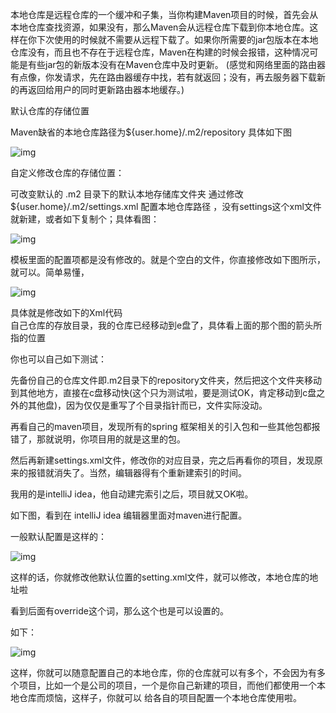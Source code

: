 本地仓库是远程仓库的一个缓冲和子集，当你构建Maven项目的时候，首先会从本地仓库查找资源，如果没有，那么Maven会从远程仓库下载到你本地仓库。这样在你下次使用的时候就不需要从远程下载了。如果你所需要的jar包版本在本地仓库没有，而且也不存在于远程仓库，Maven在构建的时候会报错，这种情况可能是有些jar包的新版本没有在Maven仓库中及时更新。 (感觉和网络里面的路由器有点像，你发请求，先在路由器缓存中找，若有就返回；没有，再去服务器下载新的再返回给用户的同时更新路由器本地缓存。)


默认仓库的存储位置

Maven缺省的本地仓库路径为${user.home}/.m2/repository
具体如下图

![img](D:\memo\idea使用技巧\reset\20161028161513141)

自定义修改仓库的存储位置：

可改变默认的 .m2 目录下的默认本地存储库文件夹
通过修改${user.home}/.m2/settings.xml 配置本地仓库路径 ，没有settings这个xml文件就新建，或者如下复制个；具体看图：

![img](D:\memo\idea使用技巧\reset\20170318211809479)

模板里面的配置项都是没有修改的。就是个空白的文件，你直接修改如下图所示，就可以。简单易懂，

![img](D:\memo\idea使用技巧\reset\20161028161629235)

具体就是修改如下的Xml代码 
<settings>   
  <localRepository>自己仓库的存放目录，我的仓库已经移动到e盘了，具体看上面的那个图的箭头所指的位置</localRepository>   
</settings> 

你也可以自己如下测试：

先备份自己的仓库文件即.m2目录下的repository文件夹，然后把这个文件夹移动到其他地方，直接在c盘移动快(这个只为测试啦，要是测试OK，肯定移动到c盘之外的其他盘)，因为仅仅是重写了个目录指针而已，文件实际没动。

再看自己的maven项目，发现所有的spring 框架相关的引入包和一些其他包都报错了，那就说明，你项目用的就是这里的包。

然后再新建settings.xml文件，修改你的对应目录，完之后再看你的项目，发现原来的报错就消失了。当然，编辑器得有个重新建索引的时间。

我用的是intelliJ idea，他自动建完索引之后，项目就又OK啦。

如下图，看到在 intelliJ idea 编辑器里面对maven进行配置。

一般默认配置是这样的：

![img](D:\memo\idea使用技巧\reset\20170318213852349)

这样的话，你就修改他默认位置的setting.xml文件，就可以修改，本地仓库的地址啦

看到后面有override这个词，那么这个也是可以设置的。

如下：

![img](D:\memo\idea使用技巧\reset\20170318214003287)

这样，你就可以随意配置自己的本地仓库，你的仓库就可以有多个，不会因为有多个项目，比如一个是公司的项目，一个是你自己新建的项目，而他们都使用一个本地仓库而烦恼，这样子，你就可以 给各自的项目配置一个本地仓库使用啦。

